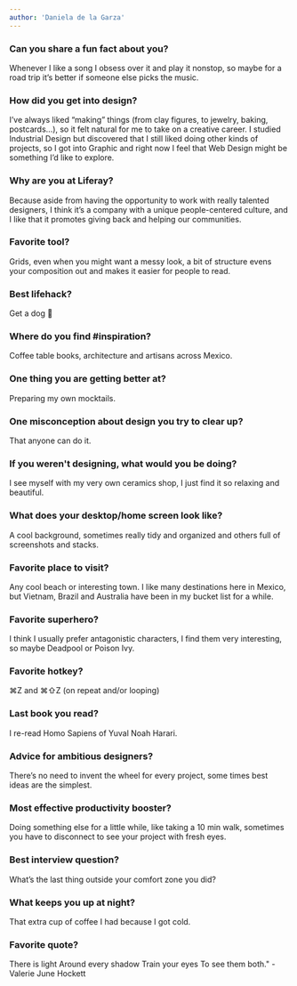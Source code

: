 ```yaml
---
author: 'Daniela de la Garza' 
---
```


### Can you share a fun fact about you?

Whenever I like a song I obsess over it and play it nonstop, so maybe for a road trip it’s better if someone else picks the music.

### How did you get into design?

I’ve always liked “making” things (from clay figures, to jewelry, baking, postcards…), so it felt natural for me to take on a creative career. I studied Industrial Design but discovered that I still liked doing other kinds of projects, so I got into Graphic and right now I feel that Web Design might be something I’d like to explore.

### Why are you at Liferay?

Because aside from having the opportunity to work with really talented designers, I think it’s a company with a unique people-centered culture, and I like that it promotes giving back and helping our communities.

### Favorite tool?

Grids, even when you might want a messy look, a bit of structure evens your composition out and makes it easier for people to read.

### Best lifehack?

Get a dog 🤗

### Where do you find #inspiration?

Coffee table books, architecture and artisans across Mexico.

### One thing you are getting better at?

Preparing my own mocktails.

### One misconception about design you try to clear up?

That anyone can do it.

### If you weren't designing, what would you be doing?

I see myself with my very own ceramics shop, I just find it so relaxing and beautiful.

### What does your desktop/home screen look like?

A cool background, sometimes really tidy and organized and others full of screenshots and stacks.

### Favorite place to visit?

Any cool beach or interesting town. I like many destinations here in Mexico, but Vietnam, Brazil and Australia have been in my bucket list for a while.

### Favorite superhero?

I think I usually prefer antagonistic characters, I find them very interesting, so maybe Deadpool or Poison Ivy.

### Favorite hotkey?

⌘Z  and  ⌘⇧Z  (on repeat and/or looping)

### Last book you read?

I re-read Homo Sapiens of Yuval Noah Harari.

### Advice for ambitious designers?

There’s no need to invent the wheel for every project, some times best ideas are the simplest.

### Most effective productivity booster?

Doing something else for a little while, like taking a 10 min walk, sometimes you have to disconnect to see your project with fresh eyes.

### Best interview question?

What’s the last thing outside your comfort zone you did?

### What keeps you up at night?

That extra cup of coffee I had because I got cold.

### Favorite quote?

There is light
Around every shadow
Train your eyes
To see them both."
-Valerie June Hockett

